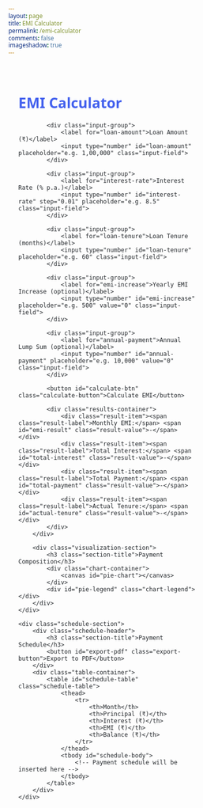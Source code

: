 ```yaml
---
layout: page
title: EMI Calculator 
permalink: /emi-calculator
comments: false
imageshadow: true
---
```


<html>
<div id="emi-calculator" class="emi-container">
    <div class="calculator-grid">
        <div class="input-section">
            <h2 class="calculator-title">EMI Calculator</h2>
            
            <div class="input-group">
                <label for="loan-amount">Loan Amount (₹)</label>
                <input type="number" id="loan-amount" placeholder="e.g. 1,00,000" class="input-field">
            </div>
            
            <div class="input-group">
                <label for="interest-rate">Interest Rate (% p.a.)</label>
                <input type="number" id="interest-rate" step="0.01" placeholder="e.g. 8.5" class="input-field">
            </div>
            
            <div class="input-group">
                <label for="loan-tenure">Loan Tenure (months)</label>
                <input type="number" id="loan-tenure" placeholder="e.g. 60" class="input-field">
            </div>
            
            <div class="input-group">
                <label for="emi-increase">Yearly EMI Increase (optional)</label>
                <input type="number" id="emi-increase" placeholder="e.g. 500" value="0" class="input-field">
            </div>
            
            <div class="input-group">
                <label for="annual-payment">Annual Lump Sum (optional)</label>
                <input type="number" id="annual-payment" placeholder="e.g. 10,000" value="0" class="input-field">
            </div>
            
            <button id="calculate-btn" class="calculate-button">Calculate EMI</button>
            
            <div class="results-container">
                <div class="result-item"><span class="result-label">Monthly EMI:</span> <span id="emi-result" class="result-value">-</span></div>
                <div class="result-item"><span class="result-label">Total Interest:</span> <span id="total-interest" class="result-value">-</span></div>
                <div class="result-item"><span class="result-label">Total Payment:</span> <span id="total-payment" class="result-value">-</span></div>
                <div class="result-item"><span class="result-label">Actual Tenure:</span> <span id="actual-tenure" class="result-value">-</span></div>
            </div>
        </div>
        
        <div class="visualization-section">
            <h3 class="section-title">Payment Composition</h3>
            <div class="chart-container">
                <canvas id="pie-chart"></canvas>
            </div>
            <div id="pie-legend" class="chart-legend"></div>
        </div>
    </div>
    
    <div class="schedule-section">
        <div class="schedule-header">
            <h3 class="section-title">Payment Schedule</h3>
            <button id="export-pdf" class="export-button">Export to PDF</button>
        </div>
        <div class="table-container">
            <table id="schedule-table" class="schedule-table">
                <thead>
                    <tr>
                        <th>Month</th>
                        <th>Principal (₹)</th>
                        <th>Interest (₹)</th>
                        <th>EMI (₹)</th>
                        <th>Balance (₹)</th>
                    </tr>
                </thead>
                <tbody id="schedule-body">
                    <!-- Payment schedule will be inserted here -->
                </tbody>
            </table>
        </div>
    </div>
</div>

<!-- Include libraries -->
<script src="https://cdn.jsdelivr.net/npm/chart.js"></script>
<script src="https://cdnjs.cloudflare.com/ajax/libs/jspdf/2.5.1/jspdf.umd.min.js"></script>
<script src="https://cdnjs.cloudflare.com/ajax/libs/jspdf-autotable/3.5.28/jspdf.plugin.autotable.min.js"></script>

<style>
:root {
    --primary-color: #4361ee;
    --secondary-color: #3f37c9;
    --accent-color: #4895ef;
    --light-color: #f8f9fa;
    --dark-color: #212529;
    --success-color: #4cc9f0;
    --danger-color: #f72585;
    --warning-color: #f8961e;
    --border-radius: 8px;
    --box-shadow: 0 4px 6px rgba(0, 0, 0, 0.1);
    --transition: all 0.3s ease;
}

* {
    box-sizing: border-box;
    margin: 0;
    padding: 0;
    font-family: 'Segoe UI', Tahoma, Geneva, Verdana, sans-serif;
}

.emi-container {
    max-width: 1200px;
    margin: 0 auto;
    padding: 20px;
    color: var(--dark-color);
}

.calculator-grid {
    display: grid;
    grid-template-columns: repeat(auto-fit, minmax(300px, 1fr));
    gap: 30px;
    margin-bottom: 30px;
}

.calculator-title {
    color: var(--primary-color);
    margin-bottom: 20px;
    font-size: 1.8rem;
}

.section-title {
    color: var(--secondary-color);
    margin-bottom: 15px;
    font-size: 1.4rem;
}

.input-group {
    margin-bottom: 15px;
}

.input-group label {
    display: block;
    margin-bottom: 5px;
    font-weight: 500;
    color: var(--dark-color);
}

.input-field {
    width: 100%;
    padding: 12px;
    border: 1px solid #ddd;
    border-radius: var(--border-radius);
    font-size: 1rem;
    transition: var(--transition);
}

.input-field:focus {
    outline: none;
    border-color: var(--primary-color);
    box-shadow: 0 0 0 2px rgba(67, 97, 238, 0.2);
}

.calculate-button {
    width: 100%;
    padding: 12px;
    background-color: var(--primary-color);
    color: white;
    border: none;
    border-radius: var(--border-radius);
    font-size: 1rem;
    font-weight: 600;
    cursor: pointer;
    transition: var(--transition);
    margin-top: 10px;
}

.calculate-button:hover {
    background-color: var(--secondary-color);
    box-shadow: var(--box-shadow);
}

.results-container {
    background-color: var(--light-color);
    padding: 20px;
    border-radius: var(--border-radius);
    margin-top: 20px;
}

.result-item {
    display: flex;
    justify-content: space-between;
    margin-bottom: 10px;
    padding-bottom: 10px;
    border-bottom: 1px solid #eee;
}

.result-item:last-child {
    border-bottom: none;
    margin-bottom: 0;
}

.result-label {
    font-weight: 500;
}

.result-value {
    font-weight: 600;
    color: var(--primary-color);
}

.visualization-section {
    background-color: white;
    padding: 20px;
    border-radius: var(--border-radius);
    box-shadow: var(--box-shadow);
    display: flex;
    flex-direction: column;
}

.chart-container {
    position: relative;
    height: 250px;
    width: 100%;
    margin: 0 auto;
}

.chart-legend {
    display: flex;
    justify-content: center;
    gap: 20px;
    margin-top: 15px;
    flex-wrap: wrap;
}

.chart-legend div {
    display: flex;
    align-items: center;
    font-size: 0.9rem;
}

.chart-legend span {
    display: inline-block;
    width: 12px;
    height: 12px;
    margin-right: 5px;
    border-radius: 2px;
}

.schedule-section {
    background-color: white;
    padding: 20px;
    border-radius: var(--border-radius);
    box-shadow: var(--box-shadow);
}

.schedule-header {
    display: flex;
    justify-content: space-between;
    align-items: center;
    margin-bottom: 15px;
    flex-wrap: wrap;
    gap: 10px;
}

.export-button {
    padding: 8px 16px;
    background-color: var(--danger-color);
    color: white;
    border: none;
    border-radius: var(--border-radius);
    font-size: 0.9rem;
    font-weight: 500;
    cursor: pointer;
    transition: var(--transition);
    display: none;
}

.export-button:hover {
    background-color: #d11a6b;
    box-shadow: var(--box-shadow);
}

.table-container {
    overflow-x: auto;
}

.schedule-table {
    width: 100%;
    border-collapse: collapse;
    font-size: 0.9rem;
}

.schedule-table th {
    background-color: var(--primary-color);
    color: white;
    padding: 12px;
    text-align: left;
}

.schedule-table td {
    padding: 10px 12px;
    border-bottom: 1px solid #eee;
}

.schedule-table tr:nth-child(even) {
    background-color: var(--light-color);
}

.schedule-table tr:hover {
    background-color: #e9ecef;
}

/* Responsive adjustments */
@media (max-width: 768px) {
    .calculator-grid {
        grid-template-columns: 1fr;
    }
    
    .calculator-title {
        font-size: 1.5rem;
    }
    
    .section-title {
        font-size: 1.2rem;
    }
    
    .input-field, .calculate-button {
        padding: 10px;
    }
    
    .schedule-table {
        font-size: 0.8rem;
    }
    
    .schedule-table th, .schedule-table td {
        padding: 8px 10px;
    }
}

@media (max-width: 480px) {
    .emi-container {
        padding: 15px;
    }
    
    .chart-legend {
        flex-direction: column;
        gap: 8px;
        align-items: flex-start;
    }
    
    .schedule-header {
        flex-direction: column;
        align-items: flex-start;
    }
    
    .export-button {
        width: 100%;
    }
}
</style>

<script>
// Initialize jsPDF
const { jsPDF } = window.jspdf;

// Format Indian currency with ₹ symbol and commas
function formatINR(amount) {
    return '₹' + amount.toFixed(2).replace(/\d(?=(\d{2})+\d\.)/g, '$&,');
}

// Variables for chart
let pieChart;

document.getElementById('calculate-btn').addEventListener('click', function() {
    // Get input values
    const loanAmount = parseFloat(document.getElementById('loan-amount').value);
    const interestRate = parseFloat(document.getElementById('interest-rate').value) / 100 / 12; // monthly rate
    const loanTenure = parseInt(document.getElementById('loan-tenure').value);
    const emiIncrease = parseFloat(document.getElementById('emi-increase').value) || 0;
    const annualPayment = parseFloat(document.getElementById('annual-payment').value) || 0;
    
    // Validate inputs
    if (isNaN(loanAmount) || isNaN(interestRate) || isNaN(loanTenure)) {
        alert('Please enter valid values for Loan Amount, Interest Rate, and Loan Tenure');
        return;
    }
    
    // Calculate initial EMI
    const emi = calculateEMI(loanAmount, interestRate, loanTenure);
    let principal = loanAmount;
    let totalInterest = 0;
    let actualMonths = 0;
    let currentEMI = emi;
    let schedule = [];
    
    // Generate payment schedule
    for (let month = 1; month <= loanTenure && principal > 0; month++) {
        const interest = principal * interestRate;
        let principalPaid = currentEMI - interest;
        
        // Adjust for final payment
        if (principalPaid > principal) {
            principalPaid = principal;
            currentEMI = principalPaid + interest;
        }
        
        // Check if this is the last month of the year for annual payment
        let annualPaymentThisMonth = 0;
        if (annualPayment > 0 && month % 12 === 0 && month !== loanTenure) {
            annualPaymentThisMonth = Math.min(annualPayment, principal);
            principalPaid += annualPaymentThisMonth;
            currentEMI += annualPaymentThisMonth;
        }
        
        principal -= principalPaid;
        totalInterest += interest;
        actualMonths = month;
        
        schedule.push({
            month,
            principal: principalPaid - annualPaymentThisMonth,
            interest,
            emi: currentEMI - annualPaymentThisMonth,
            annualPayment: annualPaymentThisMonth,
            balance: principal
        });
        
        // Increase EMI at the start of each year (after 12 months)
        if (emiIncrease > 0 && month % 12 === 0) {
            currentEMI += emiIncrease;
        }
    }
    
    // Display results with INR formatting
    document.getElementById('emi-result').textContent = formatINR(emi);
    document.getElementById('total-interest').textContent = formatINR(totalInterest);
    document.getElementById('total-payment').textContent = formatINR(loanAmount + totalInterest);
    document.getElementById('actual-tenure').textContent = `${actualMonths} months (${Math.ceil(actualMonths/12)} years)`;
    
    // Update pie chart
    updatePieChart(loanAmount, totalInterest);
    
    // Display payment schedule
    const scheduleBody = document.getElementById('schedule-body');
    scheduleBody.innerHTML = '';
    
    schedule.forEach(payment => {
        const row = document.createElement('tr');
        
        row.innerHTML = `
            <td>${payment.month}</td>
            <td>${formatINR(payment.principal)}</td>
            <td>${formatINR(payment.interest)}</td>
            <td>${formatINR(payment.emi)}${payment.annualPayment > 0 ? ` (+${formatINR(payment.annualPayment)})` : ''}</td>
            <td>${formatINR(payment.balance)}</td>
        `;
        
        scheduleBody.appendChild(row);
    });
    
    // Show export button
    document.getElementById('export-pdf').style.display = 'block';
    
    // Store schedule data for PDF export
    document.getElementById('export-pdf').onclick = function() {
        exportToPDF(schedule, loanAmount, interestRate * 12 * 100, emi, totalInterest, actualMonths);
    };
});

function calculateEMI(principal, monthlyRate, months) {
    return principal * monthlyRate * Math.pow(1 + monthlyRate, months) / (Math.pow(1 + monthlyRate, months) - 1);
}

function updatePieChart(principal, totalInterest) {
    const ctx = document.getElementById('pie-chart').getContext('2d');
    
    // Destroy previous chart if exists
    if (pieChart) {
        pieChart.destroy();
    }
    
    pieChart = new Chart(ctx, {
        type: 'doughnut',
        data: {
            labels: ['Principal', 'Interest'],
            datasets: [{
                data: [principal, totalInterest],
                backgroundColor: ['#4361ee', '#f72585'],
                borderWidth: 0,
                borderRadius: 6
            }]
        },
        options: {
            responsive: true,
            maintainAspectRatio: false,
            cutout: '65%',
            plugins: {
                legend: {
                    display: false
                },
                tooltip: {
                    callbacks: {
                        label: function(context) {
                            const label = context.label || '';
                            const value = context.raw || 0;
                            const total = context.dataset.data.reduce((a, b) => a + b, 0);
                            const percentage = Math.round((value / total) * 100);
                            return `${label}: ${formatINR(value)} (${percentage}%)`;
                        }
                    }
                }
            }
        }
    });
    
    // Update legend with actual values
    const legendHtml = `
        <div>
            <div><span style="background-color: #4361ee;"></span> 
            Principal: ${formatINR(principal)}</div>
            <div><span style="background-color: #f72585;"></span> 
            Interest: ${formatINR(totalInterest)}</div>
        </div>
    `;
    document.getElementById('pie-legend').innerHTML = legendHtml;
}

function exportToPDF(schedule, loanAmount, annualInterestRate, emi, totalInterest, actualMonths) {
    const doc = new jsPDF();
    
    // Add logo and header
    doc.setFontSize(10);
    doc.setTextColor(100);
    doc.text('Generated by: Your Company Name', 14, 10);
    doc.text('Date: ' + new Date().toLocaleDateString(), 180, 10, { align: 'right' });
    
    // Add title
    doc.setFontSize(18);
    doc.setTextColor(40);
    doc.setFont('helvetica', 'bold');
    doc.text('Loan EMI Payment Schedule', 105, 25, { align: 'center' });
    
    // Add divider line
    doc.setDrawColor(200);
    doc.setLineWidth(0.5);
    doc.line(14, 30, 196, 30);
    
    // Add summary section
    doc.setFontSize(12);
    doc.setTextColor(60);
    doc.setFont('helvetica', 'normal');
    
    const summaryYStart = 40;
    const col1 = 14;
    const col2 = 60;
    const col3 = 120;
    const col4 = 180;
    
    // Summary table headers
    doc.setFillColor(240, 240, 240);
    doc.rect(col1, summaryYStart, 180, 8, 'F');
    doc.setFont('helvetica', 'bold');
    doc.text('Loan Summary', 105, summaryYStart + 6, { align: 'center' });
    
    // Summary content
    doc.setFont('helvetica', 'normal');
    let y = summaryYStart + 16;
    
    doc.text('Loan Amount:', col1, y);
    doc.text(formatINR(loanAmount), col2, y);
    
    doc.text('Interest Rate:', col3, y);
    doc.text(annualInterestRate.toFixed(2) + '% p.a.', col4, y);
    y += 8;
    
    doc.text('Monthly EMI:', col1, y);
    doc.text(formatINR(emi), col2, y);
    
    doc.text('Loan Tenure:', col3, y);
    doc.text(`${actualMonths} months (${Math.ceil(actualMonths/12)} years)`, col4, y);
    y += 8;
    
    doc.text('Total Interest:', col1, y);
    doc.text(formatINR(totalInterest), col2, y);
    
    doc.text('Total Payment:', col3, y);
    doc.text(formatINR(loanAmount + totalInterest), col4, y);
    y += 12;
    
    // Add payment composition section
    doc.setFont('helvetica', 'bold');
    doc.text('Payment Composition', 105, y, { align: 'center' });
    y += 10;
    
    // Simple representation of pie chart data
    doc.setFontSize(10);
    doc.setFillColor(67, 97, 238);
    doc.rect(80, y, 10, 10, 'F');
    doc.setTextColor(0, 0, 0);
    doc.text('Principal: ' + formatINR(loanAmount), 95, y + 8);
    
    doc.setFillColor(247, 37, 133);
    doc.rect(80, y + 15, 10, 10, 'F');
    doc.text('Interest: ' + formatINR(totalInterest), 95, y + 23);
    y += 30;
    
    // Add payment schedule section header
    doc.setFillColor(240, 240, 240);
    doc.rect(col1, y, 180, 8, 'F');
    doc.setFont('helvetica', 'bold');
    doc.text('Payment Schedule', 105, y + 6, { align: 'center' });
    y += 10;
    
    // Prepare data for the table with INR formatting
    const tableData = schedule.map(payment => [
        payment.month,
        formatINR(payment.principal),
        formatINR(payment.interest),
        payment.annualPayment > 0 
            ? `${formatINR(payment.emi + payment.annualPayment)}\n(+${formatINR(payment.annualPayment)})`
            : formatINR(payment.emi),
        formatINR(payment.balance)
    ]);
    
    // Add the payment schedule table
    doc.autoTable({
        startY: y,
        head: [['Month', 'Principal (₹)', 'Interest (₹)', 'EMI (₹)', 'Balance (₹)']],
        body: tableData,
        margin: { top: y },
        styles: { 
            fontSize: 8,
            cellPadding: 3,
            overflow: 'linebreak'
        },
        headStyles: {
            fillColor: [67, 97, 238],
            textColor: [255, 255, 255],
            fontStyle: 'bold',
            fontSize: 9
        },
        alternateRowStyles: {
            fillColor: [245, 245, 245]
        },
        columnStyles: {
            0: { cellWidth: 15, halign: 'center' },
            1: { cellWidth: 30, halign: 'right' },
            2: { cellWidth: 30, halign: 'right' },
            3: { cellWidth: 45, halign: 'right' },
            4: { cellWidth: 30, halign: 'right' }
        },
        theme: 'grid',
        tableLineColor: [220, 220, 220],
        tableLineWidth: 0.1
    });
    
    // Add footer
    const pageCount = doc.internal.getNumberOfPages();
    for(let i = 1; i <= pageCount; i++) {
        doc.setPage(i);
        doc.setFontSize(8);
        doc.setTextColor(100);
        doc.text(`Page ${i} of ${pageCount}`, 105, 285, { align: 'center' });
        doc.text('Confidential - For customer use only', 105, 290, { align: 'center' });
    }
    
    // Save the PDF
    doc.save(`EMI_Schedule_${new Date().toISOString().slice(0,10)}.pdf`);
}
</script>
</html>
